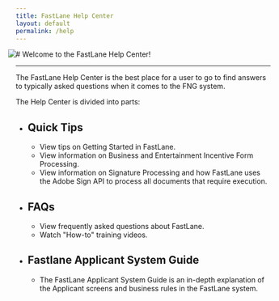 ```yaml
---
title: FastLane Help Center
layout: default
permalink: /help
---
```

<div style="margin-left:-15px; margin-bottom: -15px;" class="wow zoomIn">
  <img src="https://storage.googleapis.com/fastlane-public-files/Images/HelpImages/help-head-01.png" class="img-responsive"/>
</div>
# Welcome to the FastLane Help Center!

------

The FastLane Help Center is the best place for a user to go to find answers to typically asked questions when it comes to the FNG system. 

The Help Center is divided into parts:

- ## Quick Tips

  - View tips on Getting Started in FastLane. 
  - View information on Business and Entertainment Incentive Form Processing.
  - View information on Signature Processing and how FastLane uses the Adobe Sign API to process all documents that require execution.

- ## FAQs 

  - View frequently asked questions about FastLane.
  - Watch "How-to" training videos.

- ## Fastlane Applicant System Guide

  - The FastLane Applicant System Guide is an in-depth explanation of the Applicant screens and business rules in the FastLane system. 

